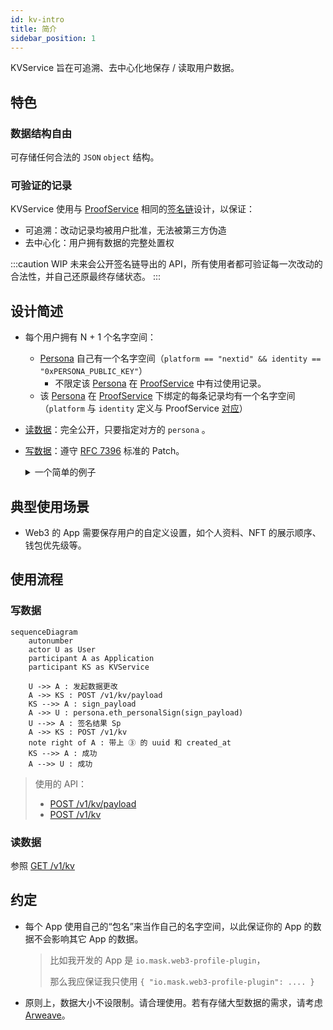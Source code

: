 ```yaml
---
id: kv-intro
title: 简介
sidebar_position: 1
---
```


KVService 旨在可追溯、去中心化地保存 / 读取用户数据。

## 特色

### 数据结构自由

可存储任何合法的 `JSON` `object` 结构。

### 可验证的记录

KVService 使用与 [ProofService](/proof-service/intro.md)
相同的[签名链](/proof-service/glossary.md#glossary-proof-chain)设计，以保证：

- 可追溯：改动记录均被用户批准，无法被第三方伪造
- 去中心化：用户拥有数据的完整处置权

:::caution WIP
未来会公开签名链导出的 API，所有使用者都可验证每一次改动的合法性，并自己还原最终存储状态。
:::

## 设计简述

- 每个用户拥有 N + 1 个名字空间：
  - [Persona](/proof-service/glossary.md#glossary-persona) 自己有一个名字空间（`platform == "nextid" && identity == "0xPERSONA_PUBLIC_KEY"`）
    - 不限定该 [Persona](/proof-service/glossary.md#glossary-persona) 在 [ProofService](/proof-service/intro.md) 中有过使用记录。
  - 该 [Persona](/proof-service/glossary.md#glossary-persona) 在 [ProofService](/proof-service/intro.md) 下绑定的每条记录均有一个名字空间（`platform` 与 `identity` 定义与 ProofService [对应](/proof-service/platforms.md)）
- [读数据](kv-api#query)：完全公开，只要指定对方的 `persona` 。
- [写数据](kv-api#payload)：遵守 [RFC 7396](https://www.rfc-editor.org/rfc/rfc7396) 标准的 Patch。

  <details>
  <summary>一个简单的例子</summary>

  ```js
  // 假设已有的数据为
  {
    "a": {
      "b": [2, 3, 4, "test"]
    },
    "c": "Hello"
  }
  // 若提交如下更改请求
  { "a": { "b": null, "new_key": true }, "c": "KVService" }
  // 那么数据会变成
  {
    "a": {
      "new_key": true
    },
    "c": "KVService"
  }
  // 注意：不支持 Nested 地修改 Array 内部，只支持替换
  ```
  </details>

## 典型使用场景

- Web3 的 App 需要保存用户的自定义设置，如个人资料、NFT 的展示顺序、钱包优先级等。

## 使用流程

### 写数据

```mermaid
sequenceDiagram
    autonumber
    actor U as User
    participant A as Application
    participant KS as KVService

    U ->> A : 发起数据更改
    A ->> KS : POST /v1/kv/payload
    KS -->> A : sign_payload
    A ->> U : persona.eth_personalSign(sign_payload)
    U -->> A : 签名结果 Sp
    A ->> KS : POST /v1/kv
    note right of A : 带上 ③ 的 uuid 和 created_at
    KS -->> A : 成功
    A -->> U : 成功
```

> 使用的 API：
>
> - [POST /v1/kv/payload](kv-api#payload)
> - [POST /v1/kv](kv-api#patch)

### 读数据

参照 [GET /v1/kv](kv-api#query)

## 约定

- 每个 App 使用自己的“包名”来当作自己的名字空间，以此保证你的 App 的数据不会影响其它 App 的数据。
  > 比如我开发的 App 是 `io.mask.web3-profile-plugin`，
  >
  > 那么我应保证我只使用 `{ "io.mask.web3-profile-plugin": .... }`
- 原则上，数据大小不设限制。请合理使用。若有存储大型数据的需求，请考虑 [Arweave](https://www.arweave.org)。

